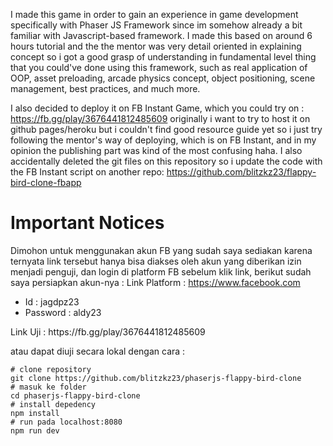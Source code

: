 I made this game in order to gain an experience in game development specifically with Phaser JS Framework since im somehow already a 
bit familiar with Javascript-based framework.  I made this based on around 6 hours tutorial and the the mentor was very detail oriented
in explaining concept so i got a good grasp of understanding in fundamental level thing that you could've done using this framework, 
such as real application of OOP, asset preloading, arcade physics concept, object positioning, scene management, best practices, and much 
more.

I also decided to deploy it on FB Instant Game, which you could try on :
https://fb.gg/play/3676441812485609
originally i want to try to host it on github pages/heroku but i couldn't find good resource guide yet so i just try following the mentor's way of deploying, which is on FB Instant, and in my opinion the publishing part was kind of the most confusing haha. I also accidentally
deleted the git files on this repository so i update the code with the FB Instant script on another repo:
https://github.com/blitzkz23/flappy-bird-clone-fbapp

# Important Notices
Dimohon untuk menggunakan akun FB yang sudah saya sediakan karena ternyata link tersebut hanya bisa diakses oleh akun yang diberikan izin menjadi penguji, dan login di platform FB sebelum klik link, berikut sudah saya persiapkan akun-nya :
Link Platform : https://www.facebook.com
<ul>
  <li>Id : jagdpz23</li>
  <li>Password : aldy23</li>
</ul>
Link Uji : https://fb.gg/play/3676441812485609

atau dapat diuji secara lokal dengan cara : 
```
# clone repository
git clone https://github.com/blitzkz23/phaserjs-flappy-bird-clone
# masuk ke folder
cd phaserjs-flappy-bird-clone
# install depedency
npm install  
# run pada localhost:8080
npm run dev
```


  
